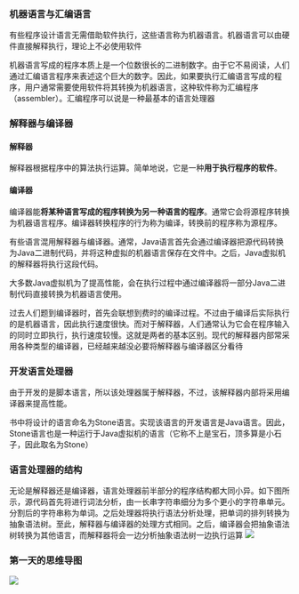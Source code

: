 ### 机器语言与汇编语言
有些程序设计语言无需借助软件执行，这些语言称为机器语言。机器语言可以由硬件直接解释执行，理论上不必使用软件

机器语言写成的程序本质上是一个位数很长的二进制数字。由于它不易阅读，人们通过汇编语言程序来表述这个巨大的数字。因此，如果要执行汇编语言写成的程序，用户通常需要使用软件将其转换为机器语言，这种软件称为汇编程序（assembler）。汇编程序可以说是一种最基本的语言处理器
### 解释器与编译器
#### 解释器
解释器根据程序中的算法执行运算。简单地说，它是一种**用于执行程序的软件**。

#### 编译器
编译器能**将某种语言写成的程序转换为另一种语言的程序**。通常它会将源程序转换为机器语言程序。编译器转换程序的行为称为编译，转换前的程序称为源程序。

有些语言混用解释器与编译器。通常，Java语言首先会通过编译器把源代码转换为Java二进制代码，并将这种虚拟的机器语言保存在文件中。之后，Java虚拟机的解释器将执行这段代码。

大多数Java虚拟机为了提高性能，会在执行过程中通过编译器将一部分Java二进制代码直接转换为机器语言使用。

过去人们题到编译器时，首先会联想到费时的编译过程。不过由于编译后实际执行的是机器语言，因此执行速度很快。而对于解释器，人们通常认为它会在程序输入的同时立即执行，执行速度较慢。这就是两者的基本区别。现代的解释器内部常采用各种类型的编译器，已经越来越没必要将解释器与编译器区分看待
### 开发语言处理器
由于开发的是脚本语言，所以该处理器属于解释器，不过，该解释器内部将采用编译器来提高性能。

书中将设计的语言命名为Stone语言。实现该语言的开发语言是Java语言。因此，Stone语言也是一种运行于Java虚拟机的语言（它称不上是宝石，顶多算是小石子，因此取名为Stone）
### 语言处理器的结构
无论是解释器还是编译器，语言处理器前半部分的程序结构都大同小异。如下图所示，源代码首先将进行词法分析，由一长串字符串细分为多个更小的字符串单元。分割后的字符串称为单词。之后处理器将执行语法分析处理，把单词的排列转换为抽象语法树。至此，解释器与编译器的处理方式相同。之后，编译器会把抽象语法树转换为其他语言，而解释器将会一边分析抽象语法树一边执行运算
![](https://s1.ax1x.com/2018/12/13/FN106e.png#shadow)
### 第一天的思维导图
![](https://s1.ax1x.com/2018/12/13/FN3tBj.png#shadow)
